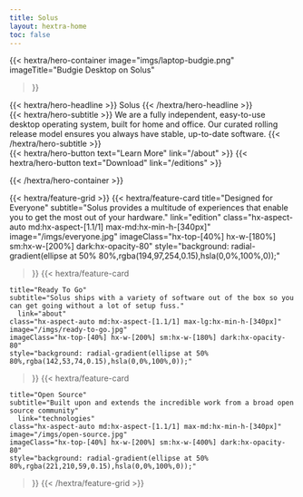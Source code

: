 ```yaml
---
title: Solus
layout: hextra-home
toc: false
---
```


{{< hextra/hero-container
image="imgs/laptop-budgie.png"
imageTitle="Budgie Desktop on Solus"

> }}

<div class="hx-mt-6 hx-mb-6">
{{< hextra/hero-headline >}}
  Solus
{{< /hextra/hero-headline >}}
</div>

<div class="hx-mt-6 hx-mb-6">
  {{< hextra/hero-subtitle >}}
  We are a fully independent, easy-to-use desktop operating system, built for home and office.
  Our curated rolling release model ensures you always have stable, up-to-date software.
  {{< /hextra/hero-subtitle >}}
</div>

<div class="hx-mb-6">
{{< hextra/hero-button text="Learn More" link="/about" >}}
{{< hextra/hero-button text="Download" link="/editions" >}}
</div>

{{< /hextra/hero-container >}}

{{< hextra/feature-grid >}}
{{< hextra/feature-card
title="Designed for Everyone"
subtitle="Solus provides a multitude of experiences that enable you to get the most out of your hardware."
link="edition"
class="hx-aspect-auto md:hx-aspect-[1.1/1] max-md:hx-min-h-[340px]"
image="/imgs/everyone.jpg"
imageClass="hx-top-[40%] hx-w-[180%] sm:hx-w-[200%] dark:hx-opacity-80"
style="background: radial-gradient(ellipse at 50% 80%,rgba(194,97,254,0.15),hsla(0,0%,100%,0));"

> }}
> {{< hextra/feature-card

    title="Ready To Go"
    subtitle="Solus ships with a variety of software out of the box so you can get going without a lot of setup fuss."
      link="about"
    class="hx-aspect-auto md:hx-aspect-[1.1/1] max-lg:hx-min-h-[340px]"
    image="/imgs/ready-to-go.jpg"
    imageClass="hx-top-[40%] hx-w-[200%] sm:hx-w-[180%] dark:hx-opacity-80"
    style="background: radial-gradient(ellipse at 50% 80%,rgba(142,53,74,0.15),hsla(0,0%,100%,0));"

> }}
> {{< hextra/feature-card

    title="Open Source"
    subtitle="Built upon and extends the incredible work from a broad open source community"
      link="technologies"
    class="hx-aspect-auto md:hx-aspect-[1.1/1] max-md:hx-min-h-[340px]"
    image="/imgs/open-source.jpg"
    imageClass="hx-top-[40%] hx-w-[200%] sm:hx-w-[400%] dark:hx-opacity-80"
    style="background: radial-gradient(ellipse at 50% 80%,rgba(221,210,59,0.15),hsla(0,0%,100%,0));"

> }}
> {{< /hextra/feature-grid >}}
